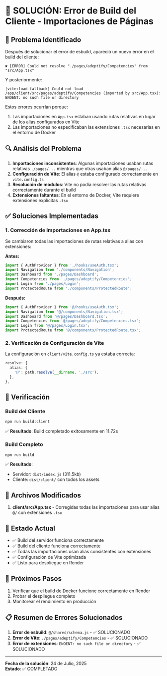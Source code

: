 # 🔧 SOLUCIÓN: Error de Build del Cliente - Importaciones de Páginas

## 🚨 Problema Identificado

Después de solucionar el error de esbuild, apareció un nuevo error en el build del cliente:

```
✘ [ERROR] Could not resolve "./pages/adeptify/Competencies" from "src/App.tsx"
```

Y posteriormente:

```
[vite:load-fallback] Could not load /app/client/src/pages/adeptify/Competencies (imported by src/App.tsx): ENOENT: no such file or directory
```

Estos errores ocurrían porque:
1. Las importaciones en `App.tsx` estaban usando rutas relativas en lugar de los alias configurados en Vite
2. Las importaciones no especificaban las extensiones `.tsx` necesarias en el entorno de Docker

## 🔍 Análisis del Problema

1. **Importaciones inconsistentes**: Algunas importaciones usaban rutas relativas `./pages/...` mientras que otras usaban alias `@/pages/...`
2. **Configuración de Vite**: El alias `@` estaba configurado correctamente en `vite.config.ts`
3. **Resolución de módulos**: Vite no podía resolver las rutas relativas correctamente durante el build
4. **Extensiones faltantes**: En el entorno de Docker, Vite requiere extensiones explícitas `.tsx`

## ✅ Soluciones Implementadas

### 1. Corrección de Importaciones en App.tsx

Se cambiaron todas las importaciones de rutas relativas a alias con extensiones:

**Antes:**
```typescript
import { AuthProvider } from './hooks/useAuth.tsx';
import Navigation from './components/Navigation';
import Dashboard from './pages/Dashboard';
import Competencies from './pages/adeptify/Competencies';
import Login from './pages/Login';
import ProtectedRoute from './components/ProtectedRoute';
```

**Después:**
```typescript
import { AuthProvider } from '@/hooks/useAuth.tsx';
import Navigation from '@/components/Navigation.tsx';
import Dashboard from '@/pages/Dashboard.tsx';
import Competencies from '@/pages/adeptify/Competencies.tsx';
import Login from '@/pages/Login.tsx';
import ProtectedRoute from '@/components/ProtectedRoute.tsx';
```

### 2. Verificación de Configuración de Vite

La configuración en `client/vite.config.ts` ya estaba correcta:

```typescript
resolve: {
  alias: {
    '@': path.resolve(__dirname, './src'),
  },
},
```

## 🧪 Verificación

### Build del Cliente
```bash
npm run build:client
```
✅ **Resultado**: Build completado exitosamente en 11.72s

### Build Completo
```bash
npm run build
```
✅ **Resultado**: 
- Servidor: `dist/index.js` (311.5kb)
- Cliente: `dist/client/` con todos los assets

## 📁 Archivos Modificados

1. **client/src/App.tsx** - Corregidas todas las importaciones para usar alias `@/` con extensiones `.tsx`

## 🎯 Estado Actual

- ✅ Build del servidor funciona correctamente
- ✅ Build del cliente funciona correctamente
- ✅ Todas las importaciones usan alias consistentes con extensiones
- ✅ Configuración de Vite optimizada
- ✅ Listo para despliegue en Render

## 🚀 Próximos Pasos

1. Verificar que el build de Docker funcione correctamente en Render
2. Probar el despliegue completo
3. Monitorear el rendimiento en producción

## 📋 Resumen de Errores Solucionados

1. **Error de esbuild**: `@/shared/schema.js` - ✅ SOLUCIONADO
2. **Error de Vite**: `./pages/adeptify/Competencies` - ✅ SOLUCIONADO
3. **Error de extensiones**: `ENOENT: no such file or directory` - ✅ SOLUCIONADO

---

**Fecha de la solución**: 24 de Julio, 2025  
**Estado**: ✅ COMPLETADO 